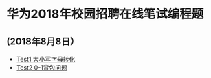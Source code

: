 # 华为2018年校园招聘在线笔试编程题
## (2018年8月8日）
- [Test1 大小写字母转化](https://github.com/houwanle/Algorithms/blob/master/Online%20programming/HuaWei_20180808/Test1.java)
- [Test2 0-1背包问题](https://github.com/houwanle/Algorithms/blob/master/Online%20programming/HuaWei_20180808/Test2.java)
